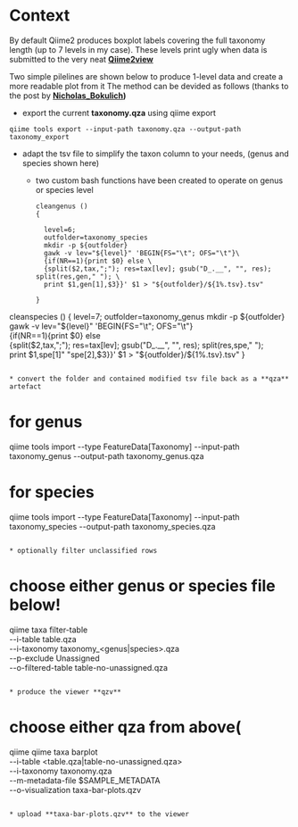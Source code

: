 # Context
By default Qiime2 produces boxplot labels covering the full taxonomy length (up to 7 levels in my case). These levels print ugly when data is submitted to the very neat **[Qiime2view](https://view.qiime2.org/)**

Two simple pilelines are shown below to produce 1-level data and create a more readable plot from it
The method can be devided as follows (thanks to the post by **[Nicholas_Bokulich](https://forum.qiime2.org/t/command-or-tool-to-shorten-the-very-long-labels-in-viewer-from-taxa-bar-plots-qzv/12023/3))**

* export the current **taxonomy.qza** using qiime export

```
qiime tools export --input-path taxonomy.qza --output-path taxonomy_export
```

* adapt the tsv file to simplify the taxon column to your needs, (genus and species shown here)
  - two custom bash functions have been created to operate on genus or species level

    ```
    cleangenus () 
    { 
    
      level=6;
      outfolder=taxonomy_species
      mkdir -p ${outfolder}
      gawk -v lev="${level}" 'BEGIN{FS="\t"; OFS="\t"}\
      {if(NR==1){print $0} else \
      {split($2,tax,";"); res=tax[lev]; gsub("D_.__", "", res); split(res,gen," "); \
      print $1,gen[1],$3}}' $1 > "${outfolder}/${1%.tsv}.tsv"
    
    }
    
cleanspecies () 
{ 
  level=7;
  outfolder=taxonomy_genus
  mkdir -p ${outfolder}
  gawk -v lev="${level}" 'BEGIN{FS="\t"; OFS="\t"}\
  {if(NR==1){print $0} else \
  {split($2,tax,";"); res=tax[lev]; gsub("D_.__", "", res); split(res,spe," "); \
  print $1,spe[1]" "spe[2],$3}}' $1 > "${outfolder}/${1%.tsv}.tsv"
}
```

* convert the folder and contained modified tsv file back as a **qza** artefact

```
# for genus
qiime tools import --type FeatureData[Taxonomy] --input-path taxonomy_genus --output-path taxonomy_genus.qza

# for species
qiime tools import --type FeatureData[Taxonomy] --input-path taxonomy_species --output-path taxonomy_species.qza
```

* optionally filter unclassified rows

```
# choose either genus or species file below!
qiime taxa filter-table \
  --i-table table.qza \
  --i-taxonomy taxonomy_<genus|species>.qza \
  --p-exclude Unassigned \
  --o-filtered-table table-no-unassigned.qza
```

* produce the viewer **qzv**

```
# choose either qza from above(
qiime qiime taxa barplot \
  --i-table <table.qza|table-no-unassigned.qza> \
  --i-taxonomy taxonomy.qza \
  --m-metadata-file $SAMPLE_METADATA \
  --o-visualization taxa-bar-plots.qzv
```

* upload **taxa-bar-plots.qzv** to the viewer

